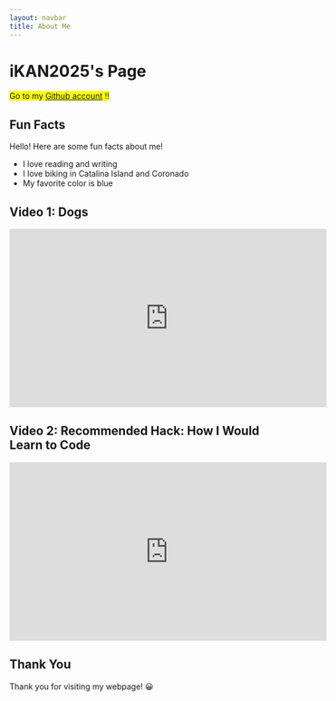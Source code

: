 ```yaml
---
layout: navbar
title: About Me
---
```



# iKAN2025's Page



<span style="background-color: #FFFF00">Go to my [Github account](https://github.com/iKAN2025) !!
</span>

## Fun Facts
Hello! Here are some fun facts about me!


- I love reading and writing
- I love biking in Catalina Island and Coronado
- My favorite color is blue


## Video 1: Dogs


<iframe width="560" height="315" src="https://www.youtube.com/embed/F48_PVjQp4M" title="YouTube video player" frameborder="0" allow="accelerometer; autoplay; clipboard-write; encrypted-media; gyroscope; picture-in-picture; web-share" allowfullscreen></iframe>


## Video 2: Recommended Hack: How I Would Learn to Code
<iframe width="560" height="315" src="https://www.youtube.com/embed/k9WqpQp8VSU" title="YouTube video player" frameborder="0" allow="accelerometer; autoplay; clipboard-write; encrypted-media; gyroscope; picture-in-picture; web-share" allowfullscreen></iframe>



## Thank You


Thank you for visiting my webpage! 😀

